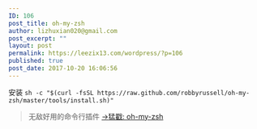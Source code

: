 ```yaml
---
ID: 106
post_title: oh-my-zsh
author: lizhuxian020@gmail.com
post_excerpt: ""
layout: post
permalink: https://leezix13.com/wordpress/?p=106
published: true
post_date: 2017-10-20 16:06:56
---
```

安装 `sh -c "$(curl -fsSL https://raw.github.com/robbyrussell/oh-my-zsh/master/tools/install.sh)"` 
> 无敌好用的命令行插件 [->猛戳: oh-my-zsh][1]

 [1]: http://ohmyz.sh/